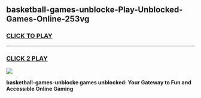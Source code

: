 
## basketball-games-unblocke-Play-Unblocked-Games-Online-253vg
<h3>
<a href="https://premium76.site?title=basketball-games-unblocke&ref=25A">CLICK TO PLAY</a></h3>
<hr>

<h3>
<a href="https://premium76.site?title=basketball-games-unblocke&ref=25A">CLICK 2 PLAY</a>
  
</h3>

<a href="https://premium76.site?title=basketball-games-unblocke&ref=25A"><img src="https://clearcache.store/games.png"></a>


**basketball-games-unblocke games unblocked: Your Gateway to Fun and Accessible Online Gaming**
